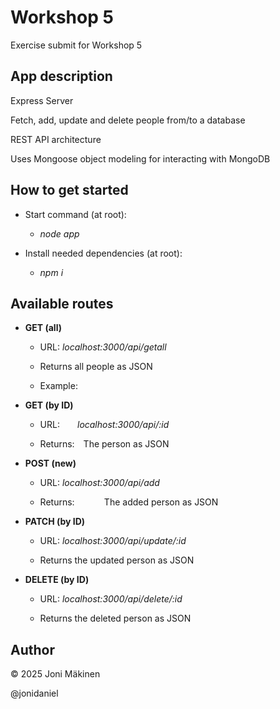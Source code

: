 # Workshop 5

Exercise submit for Workshop 5

## App description

Express Server

Fetch, add, update and delete people from/to a database

REST API architecture

Uses Mongoose object modeling for interacting with MongoDB

## How to get started

- Start command (at root):

  - _node app_

- Install needed dependencies (at root):

  - _npm i_

## Available routes

- **GET (all)**

  - URL: _localhost:3000/api/getall_

  - Returns all people as JSON

  - Example:

- **GET (by ID)**

  - URL:&ensp;&ensp;&ensp;&ensp;_localhost:3000/api/:id_

  - Returns:&ensp;&ensp;The person as JSON

- **POST (new)**

  - URL: _localhost:3000/api/add_

  - Returns:&nbsp;&nbsp;&nbsp;&nbsp;&nbsp;&nbsp;&nbsp;&nbsp;&nbsp;&nbsp;&nbsp;&nbsp;The added person as JSON

- **PATCH (by ID)**

  - URL: _localhost:3000/api/update/:id_

  - Returns the updated person as JSON

- **DELETE (by ID)**

  - URL: _localhost:3000/api/delete/:id_

  - Returns the deleted person as JSON

## Author

© 2025 Joni Mäkinen

@jonidaniel
